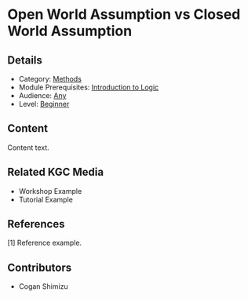 # Open World Assumption vs Closed World Assumption
## Details
* Category: [Methods](../categories/Methods.md)
* Module Prerequisites: [Introduction to Logic](../modules/Introduction_to_Logic.md)
* Audience: [Any](../audiences/Any.md)
* Level: [Beginner](../levels/Beginner.md)

## Content
Content text.

## Related KGC Media
* Workshop Example
* Tutorial Example

## References
[1] Reference example.

## Contributors
* Cogan Shimizu

